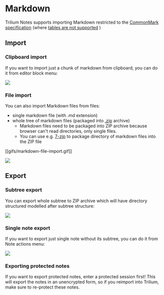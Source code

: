 # Markdown
Trilium Notes supports importing Markdown restricted to the [CommonMark specification](https://spec.commonmark.org/current/) (where [tables are not supported](https://github.com/TriliumNext/Notes/issues/2026) )

Import
------

### Clipboard import

If you want to import just a chunk of markdown from clipboard, you can do it from editor block menu:

![](images/markdown-inline-import.gif)

### File import

You can also import Markdown files from files:

*   single markdown file (with .md extension)
*   whole tree of markdown files (packaged into [.zip](https://en.wikipedia.org/wiki/Tar_(computing)) archive)
    *   Markdown files need to be packaged into ZIP archive because browser can't read directories, only single files.
    *   You can use e.g. [7-zip](https://www.7-zip.org) to package directory of markdown files into the ZIP file

\[\[gifs/markdown-file-import.gif\]\]

![](images/markdown-file-import.gif)

Export
------

### Subtree export

You can export whole subtree to ZIP archive which will have directory structured modelled after subtree structure:

![](images/markdown-export-subtree.gif)

### Single note export

If you want to export just single note without its subtree, you can do it from Note actions menu:

![](images/markdown-export-note.gif)

### Exporting protected notes

If you want to export protected notes, enter a protected session first! This will export the notes in an unencrypted form, so if you reimport into Trilium, make sure to re-protect these notes.
